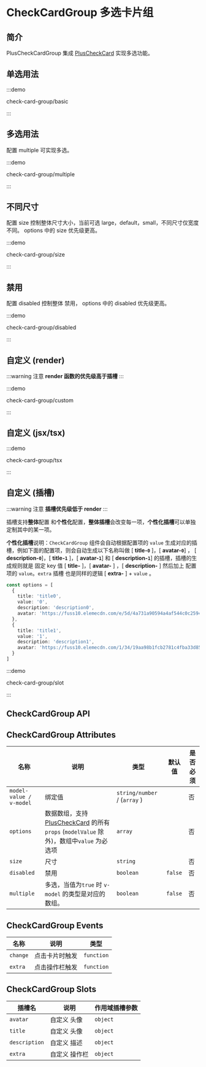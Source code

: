 # CheckCardGroup 多选卡片组

## 简介

PlusCheckCardGroup 集成 [PlusCheckCard](/components/check-card.html) 实现多选功能。

## 单选用法

:::demo

check-card-group/basic

:::

## 多选用法

配置 multiple 可实现多选。

:::demo

check-card-group/multiple

:::

## 不同尺寸

配置 size 控制整体尺寸大小，当前可选 large，default，small，不同尺寸仅宽度不同。 options 中的 size 优先级更高。

:::demo

check-card-group/size

:::

## 禁用

配置 disabled 控制整体 禁用， options 中的 disabled 优先级更高。

:::demo

check-card-group/disabled

:::

## 自定义 (render)

:::warning 注意
**render 函数的优先级高于插槽**
:::

:::demo

check-card-group/custom

:::

## 自定义 (jsx/tsx)

:::demo

check-card-group/tsx

:::

## 自定义 (插槽)

:::warning 注意
**插槽优先级低于 render**
:::

插槽支持**整体**配置 和**个性化**配置，**整体插槽**会改变每一项，**个性化插槽**可以单独定制其中的某一项。

**个性化插槽**说明：`CheckCardGroup` 组件会自动根据配置项的 `value` 生成对应的插槽，例如下面的配置项，则会自动生成以下名称叫做 [ **title-`0`** ]，[ **avatar-`0`**] ， [ **description-`0`**]，[ **title-`1`** ]，[ **avatar-`1`**] 和 [ **description-`1`**] 的插槽，插槽的生成规则就是 固定 key 值 [ **title-** ]，[ **avatar-** ] ，[ **description-** ] 然后加上 配置项的 `value`。`extra` 插槽 也是同样的逻辑 [ **extra-** ] + `value` 。

```ts
const options = [
  {
    title: 'title0',
    value: '0',
    description: 'description0',
    avatar: 'https://fuss10.elemecdn.com/e/5d/4a731a90594a4af544c0c25941171jpeg.jpeg'
  },
  {
    title: 'title1',
    value: '1',
    description: 'description1',
    avatar: 'https://fuss10.elemecdn.com/1/34/19aa98b1fcb2781c4fba33d850549jpeg.jpeg'
  }
]
```

:::demo

check-card-group/slot

:::

## CheckCardGroup API

## CheckCardGroup Attributes

| 名称                    | 说明                                                                                                                                        | 类型                                                                                              | 默认值  | 是否必须 |
| ----------------------- | ------------------------------------------------------------------------------------------------------------------------------------------- | ------------------------------------------------------------------------------------------------- | ------- | -------- |
| `model-value / v-model` | 绑定值                                                                                                                                      | `string/number` / (`array` <docs-tip content='string[]/number[]/(number /string)[]'></docs-tip> ) |         | 否       |
| `options`               | 数据数组，支持 [PlusCheckCard](/components/check-card.html#checkcard-attributes) 的所有 `props` (`modelValue` 除外)，数组中`value` 为必选项 | `array` <docs-tip content=' (PlusCheckCardProps & { value: string / number })[]'></docs-tip>      |         | 否       |
| `size`                  | 尺寸                                                                                                                                        | `string` <docs-tip content='"default" / "small" / "large"'></docs-tip>                            |         | 否       |
| `disabled`              | 禁用                                                                                                                                        | `boolean`                                                                                         | `false` | 否       |
| `multiple`              | 多选，当值为`true` 时 `v-model` 的类型是对应的数组。                                                                                        | `boolean`                                                                                         | `false` | 否       |

## CheckCardGroup Events

| 名称     | 说明           | 类型                                                                                                         |
| -------- | -------------- | ------------------------------------------------------------------------------------------------------------ |
| `change` | 点击卡片时触发 | `function` <docs-tip content='(checked: (string/number)[]) => void'></docs-tip>                              |
| `extra`  | 点击操作栏触发 | `function` <docs-tip content='(option: PlusCheckCardProps & { value: string / number }) => void'></docs-tip> |

## CheckCardGroup Slots

| 插槽名        | 说明          | 作用域插槽参数                                                      |
| ------------- | ------------- | ------------------------------------------------------------------- |
| `avatar`      | 自定义 头像   | `object` <docs-tip content='{avatar,title,description}'></docs-tip> |
| `title`       | 自定义 头像   | `object` <docs-tip content='{avatar,title,description}'></docs-tip> |
| `description` | 自定义 描述   | `object` <docs-tip content='{avatar,title,description}'></docs-tip> |
| `extra`       | 自定义 操作栏 | `object` <docs-tip content='{avatar,title,description}'></docs-tip> |

